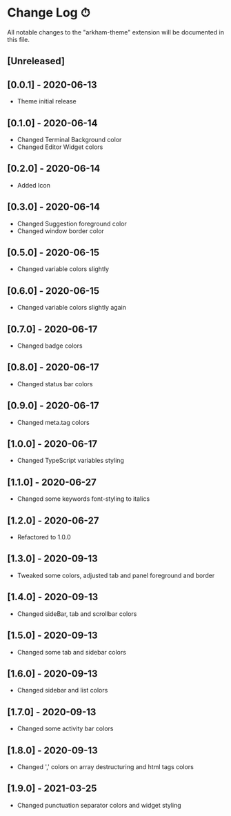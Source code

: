 # Change Log ⏱

All notable changes to the "arkham-theme" extension will be documented in this file.

## [Unreleased]

## [0.0.1] - 2020-06-13
- Theme initial release
## [0.1.0] - 2020-06-14
- Changed Terminal Background color
- Changed Editor Widget colors
## [0.2.0] - 2020-06-14
- Added Icon
## [0.3.0] - 2020-06-14
- Changed Suggestion foreground color
- Changed window border color
## [0.5.0] - 2020-06-15
- Changed variable colors slightly
## [0.6.0] - 2020-06-15
- Changed variable colors slightly again
## [0.7.0] - 2020-06-17
- Changed badge colors
## [0.8.0] - 2020-06-17
- Changed status bar colors
## [0.9.0] - 2020-06-17
- Changed meta.tag colors
## [1.0.0] - 2020-06-17
- Changed TypeScript variables styling
## [1.1.0] - 2020-06-27
- Changed some keywords font-styling to italics
## [1.2.0] - 2020-06-27
- Refactored to 1.0.0
## [1.3.0] - 2020-09-13
- Tweaked some colors, adjusted tab and panel foreground and border
## [1.4.0] - 2020-09-13
- Changed sideBar, tab and scrollbar colors
## [1.5.0] - 2020-09-13
- Changed some tab and sidebar colors
## [1.6.0] - 2020-09-13
- Changed sidebar and list colors
## [1.7.0] - 2020-09-13
- Changed some activity bar colors
## [1.8.0] - 2020-09-13
- Changed ',' colors on array destructuring and html tags colors
## [1.9.0] - 2021-03-25
- Changed punctuation separator colors and widget styling